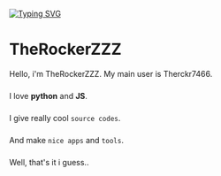 [![Typing SVG](https://readme-typing-svg.demolab.com?font=Fira+Code&duration=400&pause=1000&color=10F700&background=000000&random=false&width=435&lines=C%3A%5C%3E+readme+init)](https://git.io/typing-svg)

# TheRockerZZZ

Hello, i'm TheRockerZZZ. My main user is Therckr7466.
###
I love **python** and **JS**.
###
I give really cool ``source codes``.
###
And make ``nice apps`` and ``tools``.
###
Well, that's it i guess..
###
